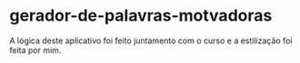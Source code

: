 # gerador-de-palavras-motvadoras
A lógica deste aplicativo foi feito juntamento com o curso e a estilização foi feita por mim.
